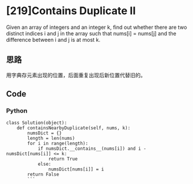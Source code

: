 # [219]Contains Duplicate II

Given an array of integers and an integer k, find out whether there are two distinct indices i and j in the array such that nums[i] = nums[j] and the difference between i and j is at most k.

## 思路
用字典存元素出现的位置，后面重复出现后新位置代替旧的。

## Code

### Python

```
class Solution(object):
    def containsNearbyDuplicate(self, nums, k):
        numsDict = {}
        length = len(nums)
        for i in range(length):
            if numsDict.__contains__(nums[i]) and i - numsDict[nums[i]] <= k:
                return True
            else:
                numsDict[nums[i]] = i
        return False
        ```



